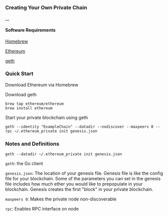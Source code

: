 ### Creating Your Own Private Chain

__

#### Software Requirements

[Homebrew](http://brew.sh/)

[Ethereum](https://www.ethereum.org/)

[geth](https://github.com/ethereum/go-ethereum)



### Quick Start

Download Ethereum via Homebrew

Download geth

```
brew tap ethereum/ethereum
brew install ethereum

```


Start your private blockchain using geth


```
geth --identity "ExampleChain" --datadir --nodiscover --maxpeers 0 --rpc ~/.ethereum_private init genesis.json
```


### Notes and Definitions


```
geth --datadir ~/.ethereum_private init genesis.json
```
`geth`: the Go client

`genesis.json`: The location of your genesis file. Genesis file is like the config file for your blockchain. Some of the parameters you can set in the genesis file includes how much ether you would like to prepopulate in your blockchain. Genesis creates the first "block" in your private blockchain.

`maxpeers 0`: Makes the private node non-discoverable

`rpc`: Enables RPC interface on node
